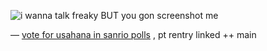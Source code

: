![i wanna talk freaky BUT you gon screenshot me](https://file.garden/ZfXeqKz0W2fVcDxK/freaky)

— [vote for usahana in sanrio polls](https://ranking.sanrio.co.jp/en/characters/usahana/) , pt rentry linked ++ main
